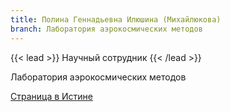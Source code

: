 ```yaml
---
title: Полина Геннадьевна Илюшина (Михайлюкова)
branch: Лаборатория аэрокосмических методов
---
```


{{< lead >}} Научный сотрудник {{< /lead >}}

Лаборатория аэрокосмических методов

[Страница в Истине](https://istina.msu.ru/workers/7627456)
